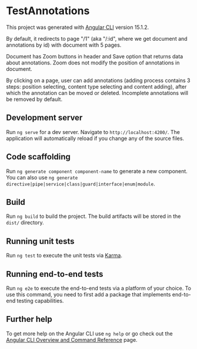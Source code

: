 # TestAnnotations

This project was generated with [Angular CLI](https://github.com/angular/angular-cli) version 15.1.2.

By default, it redirects to page "/1" (aka "/:id", where we get document and annotations by id) with document with 5 pages.

Document has Zoom buttons in header and Save option that returns data about annotations. Zoom does not modify the position of annotations in document.

By clicking on a page, user can add annotations (adding process contains 3 steps: position selecting, content type selecting and content adding), after which the annotation can be moved or deleted. Incomplete annotations will be removed by default.

## Development server

Run `ng serve` for a dev server. Navigate to `http://localhost:4200/`. The application will automatically reload if you change any of the source files.

## Code scaffolding

Run `ng generate component component-name` to generate a new component. You can also use `ng generate directive|pipe|service|class|guard|interface|enum|module`.

## Build

Run `ng build` to build the project. The build artifacts will be stored in the `dist/` directory.

## Running unit tests

Run `ng test` to execute the unit tests via [Karma](https://karma-runner.github.io).

## Running end-to-end tests

Run `ng e2e` to execute the end-to-end tests via a platform of your choice. To use this command, you need to first add a package that implements end-to-end testing capabilities.

## Further help

To get more help on the Angular CLI use `ng help` or go check out the [Angular CLI Overview and Command Reference](https://angular.io/cli) page.

